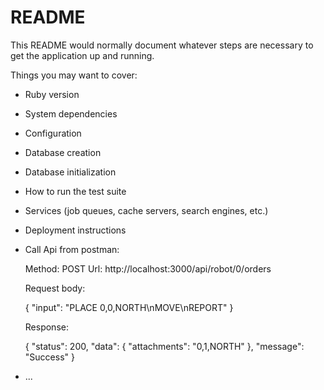 # README

This README would normally document whatever steps are necessary to get the
application up and running.

Things you may want to cover:

* Ruby version

* System dependencies

* Configuration

* Database creation

* Database initialization

* How to run the test suite

* Services (job queues, cache servers, search engines, etc.)

* Deployment instructions


* Call Api from postman:

	Method: POST
	Url: http://localhost:3000/api/robot/0/orders

	Request body:

	{
		"input": "PLACE 0,0,NORTH\\nMOVE\\nREPORT"
	}

	Response:

	{
	  "status": 200,
	  "data": {
	      "attachments": "0,1,NORTH"
	  },
	  "message": "Success"
	}

* ...
